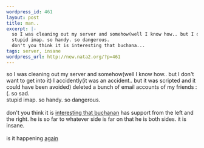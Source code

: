 ```yaml
--- 
wordpress_id: 461
layout: post
title: man..
excerpt: |-
  so I was cleaning out my server and somehow(well I know how.. but I don't want to get into it) I accidently(it was an accident.. but it was scripted and it could have been avoided) deleted a bunch of email accounts of my friends :(. so sad. 
  stupid imap. so handy. so dangerous. 
  don't you think it is interesting that buchana...
tags: server, insane
wordpress_url: http://new.nata2.org/?p=461
---
```

so I was cleaning out my server and somehow(well I know how.. but I don't want to get into it) I accidently(it was an accident.. but it was scripted and it could have been avoided) deleted a bunch of email accounts of my friends :(. so sad. 
<br/>stupid imap. so handy. so dangerous. <br/>
<br/>don't you think it is <a href="http://www.amconmag.com/03_24_03/cover.html">interesting that buchanan</a> has support from the left and the right. he is so far to whatever side is far on that he is both sides. it is insane. <Br><br/>is it happening <a href="http://www.guardian.co.uk/worldlatest/story/0,1280,-2474902,00.html">again</a>
